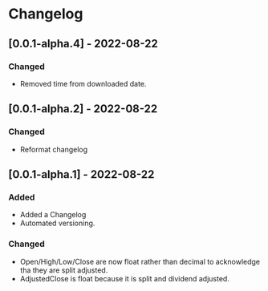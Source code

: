 # Changelog

## [0.0.1-alpha.4] - 2022-08-22

### Changed

- Removed time from downloaded date.

## [0.0.1-alpha.2] - 2022-08-22

### Changed
- Reformat changelog

## [0.0.1-alpha.1] - 2022-08-22

### Added
- Added a Changelog
- Automated versioning.

### Changed
- Open/High/Low/Close are now float rather than decimal
  to acknowledge tha they are split adjusted.
- AdjustedClose is float because it is split and dividend adjusted.
